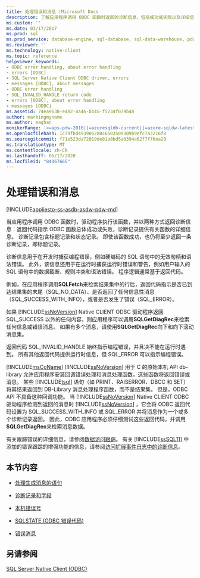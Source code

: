 ```yaml
---
title: 处理错误和消息 |Microsoft Docs
description: 了解应用程序调用 ODBC 函数时返回的诊断信息，包括成功或失败以及详细信息。
ms.custom: ''
ms.date: 03/17/2017
ms.prod: sql
ms.prod_service: database-engine, sql-database, sql-data-warehouse, pdw
ms.reviewer: ''
ms.technology: native-client
ms.topic: reference
helpviewer_keywords:
- ODBC error handling, about error handling
- errors [ODBC]
- SQL Server Native Client ODBC driver, errors
- messages [ODBC], about messages
- ODBC error handling
- SQL_INVALID_HANDLE return code
- errors [ODBC], about error handling
- messages [ODBC]
ms.assetid: 74ea9630-e482-4a46-bb45-f5234f079b48
author: markingmyname
ms.author: maghan
monikerRange: '>=aps-pdw-2016||=azuresqldb-current||=azure-sqldw-latest||>=sql-server-2016||=sqlallproducts-allversions||>=sql-server-linux-2017||=azuresqldb-mi-current'
ms.openlocfilehash: 1c79fbd493906280c6503509309b9efc7a3216f8
ms.sourcegitcommit: f71e523da72019de81a8bd5a0394a62f7f76ea20
ms.translationtype: MT
ms.contentlocale: zh-CN
ms.lasthandoff: 06/17/2020
ms.locfileid: "84967665"
---
```

# <a name="handling-errors-and-messages"></a>处理错误和消息
[!INCLUDE[appliesto-ss-asdb-asdw-pdw-md](../../includes/appliesto-ss-asdb-asdw-pdw-md.md)]

  当应用程序调用 ODBC 函数时，驱动程序执行该函数，并以两种方式返回诊断信息：返回代码指示 ODBC 函数总体成功或失败，诊断记录提供有关函数的详细信息。 诊断记录包含标题记录和状态记录。 即使该函数成功，也仍将至少返回一条诊断记录，即标题记录。  
  
 诊断信息用于在开发时捕获编程错误，例如硬编码的 SQL 语句中的无效句柄和语法错误。 此外，该信息还用于在运行时捕获运行时错误和警告，例如用户输入的 SQL 语句中的数据截断、规则冲突和语法错误。 程序逻辑通常基于返回代码。  
  
 例如，在应用程序调用**SQLFetch**来检索结果集中的行后，返回代码指示是否已到达结果集的末尾（SQL_NO_DATA）、是否返回了任何信息性消息（SQL_SUCCESS_WITH_INFO），或者是否发生了错误（SQL_ERROR）。  
  
 如果 [!INCLUDE[ssNoVersion](../../includes/ssnoversion-md.md)] Native CLIENT ODBC 驱动程序返回 SQL_SUCCESS 以外的任何内容，则应用程序可以调用**SQLGetDiagRec**来检索任何信息或错误消息。 如果有多个消息，请使用**SQLGetDiagRec**向下和向下滚动消息集。  
  
 返回代码 SQL_INVALID_HANDLE 始终指示编程错误，并且决不能在运行时遇到。 所有其他返回代码提供运行时信息，但 SQL_ERROR 可以指示编程错误。  
  
 [!INCLUDE[msCoName](../../includes/msconame-md.md)] [!INCLUDE[ssNoVersion](../../includes/ssnoversion-md.md)] 用于 C 的原始本机 API db-library 允许应用程序安装回调错误处理和消息处理函数，这些函数将返回错误或消息。 某些 [!INCLUDE[tsql](../../includes/tsql-md.md)] 语句（如 PRINT、RAISERROR、DBCC 和 SET）将其结果返回到 DB-Library 消息处理程序函数，而不是结果集。 但是，ODBC API 不具备这种回调功能。 当 [!INCLUDE[ssNoVersion](../../includes/ssnoversion-md.md)] Native CLIENT ODBC 驱动程序检测到返回的消息时 [!INCLUDE[ssNoVersion](../../includes/ssnoversion-md.md)] ，它会将 ODBC 返回代码设置为 SQL_SUCCESS_WITH_INFO 或 SQL_ERROR 并将消息作为一个或多个诊断记录返回。 因此，ODBC 应用程序必须仔细测试这些返回代码，并调用**SQLGetDiagRec**来检索消息数据。  
  
 有关跟踪错误的详细信息，请参阅[数据访问跟踪](https://go.microsoft.com/fwlink/?LinkId=125805)。 有关 [!INCLUDE[ssSQL11](../../includes/sssql11-md.md)] 中添加的错误跟踪的增强功能的信息，请参阅[访问扩展事件日志中的诊断信息](../../relational-databases/native-client/features/accessing-diagnostic-information-in-the-extended-events-log.md)。  
  
## <a name="in-this-section"></a>本节内容  
  
-   [处理生成消息的语句](../../relational-databases/native-client-odbc-error-messages/processing-statements-that-generate-messages.md)  
  
-   [诊断记录和字段](../../relational-databases/native-client-odbc-error-messages/diagnostic-records-and-fields.md)  
  
-   [本机错误号](../../relational-databases/native-client-odbc-error-messages/native-error-numbers.md)  
  
-   [SQLSTATE &#40;ODBC 错误代码&#41;](../../relational-databases/native-client-odbc-error-messages/sqlstate-odbc-error-codes.md)  
  
-   [错误消息](../../relational-databases/native-client-odbc-error-messages/error-messages.md)  
  
## <a name="see-also"></a>另请参阅  
 [SQL Server Native Client (ODBC)](../../relational-databases/native-client/odbc/sql-server-native-client-odbc.md)  
  
  
